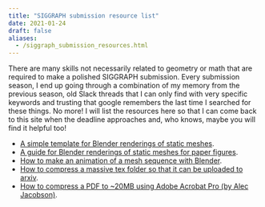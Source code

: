 ```yaml
---
title: "SIGGRAPH submission resource list"
date: 2021-01-24
draft: false
aliases:
  - /siggraph_submission_resources.html
---
```


There are many skills not necessarily related to geometry or math that are required to make a polished SIGGRAPH submission. Every submission season, I end up going through a combination of my memory from the previous season, old Slack threads that I can only find with very specific keywords and trusting that google remembers the last time I searched for these things. No more! I will list the resources here so that I can come back to this site when the deadline approaches and, who knows, maybe you will find it helpful too!

- <a href="blender/template.blend" download>A simple template for Blender renderings of static meshes</a>.
- <a href="./blender_figure.html">A guide for Blender renderings of static meshes for paper figures</a>.
- <a href="./blender_videos.html">How to make an animation of a mesh sequence with Blender</a>.
- <a href="./arxiv_compressing.html">How to compress a massive tex folder so that it can be uploaded to arxiv</a>.
- <a href="https://www.alecjacobson.com/weblog/?p=3318">How to compress a PDF to ~20MB using Adobe Acrobat Pro (by Alec Jacobson)</a>.
